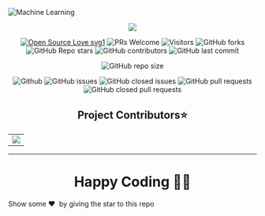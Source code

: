 ![Machine Learning](https://socialify.git.ci/nitin-pandita/Machine-Learning/image?description=1&descriptionEditable=A%20place%20for%20Developers&forks=1&issues=1&language=1&name=1&owner=1&pulls=1&stargazers=1&theme=Light)

<p align="center">
  <a href="https://github.com/nitin-pandita/Machine-Learning.git">
    <img src="https://forthebadge.com/images/badges/check-it-out.svg">
   </a>
</p>


<div align="center">
 <p>

[![Open Source Love svg1](https://badges.frapsoft.com/os/v1/open-source.svg?v=103)](https://github.com/ellerbrock/open-source-badges/)
![PRs Welcome](https://img.shields.io/badge/PRs-welcome-brightgreen.svg?style=flat)
![Visitors](https://api.visitorbadge.io/api/visitors?path=nitin-pandita%2FNitin-Fashionwear%20&countColor=%23263759&style=flat)
![GitHub forks](https://img.shields.io/github/forks/nitin-pandita/Nitin-Fashionwear
)
![GitHub Repo stars](https://img.shields.io/github/stars/nitin-pandita/Nitin-Fashionwear
)
![GitHub contributors](https://img.shields.io/github/contributors/nitin-pandita/Nitin-Fashionwear
)
![GitHub last commit](https://img.shields.io/github/last-commit/nitin-pandita/Nitin-Fashionwear
)
  
![GitHub repo size](https://img.shields.io/github/repo-size/nitin-pandita/Nitin-Fashionwear)

![Github](https://img.shields.io/github/license/nitin-pandita/Nitin-Fashionwear)
![GitHub issues](https://img.shields.io/github/issues/nitin-pandita/Nitin-Fashionwear
)
![GitHub closed issues](https://img.shields.io/github/issues-closed-raw/nitin-pandita/Nitin-Fashionwear)
![GitHub pull requests](https://img.shields.io/github/issues-pr/nitin-pandita/Nitin-Fashionwear
)
![GitHub closed pull requests](https://img.shields.io/github/issues-pr-closed/nitin-pandita/Nitin-Fashionwear
)
 </p>
</div>
 
 
<h2 align=center>Project Contributors⭐</h2> 
<table align="center">
  <tr>
    <td>
       <a href="https://github.com/nitin-pandita/Nitin-Fashionwear/graphs/contributors" align="center">
          <img src="https://contrib.rocks/image?repo=nitin-pandita/Nitin-Fashionwear" />
       </a>
    </td>
  </tr>
</table>

<hr>

<h1 align=center>Happy Coding 👨‍💻</h1>

Show some ❤️&nbsp; by giving the star to this repo

